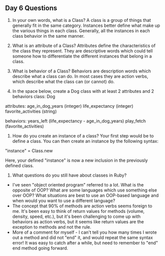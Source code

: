## Day 6 Questions

1. In your own words, what is a Class?
A class is a group of things that generally fit in the same category. Instances better define what make up the various things in each class. Generally, all the instances in each class behavior in the same manner.

1. What is an attribute of a Class?
Attributes define the characteristics of the class they represent. They are descriptive words which could tell someone how to differentiate the different instances that belong in a class.  

1. What is behavior of a Class?
Behaviors are description words which describe what a class can do. In most cases they are action verbs, which describe what the class can (or cannot) do.

1. In the space below, create a Dog class with at least 2 attributes and 2 behaviors
class: Dog

attributes:
age_in_dog_years (integer)
life_expectancy (integer)
favorite_activities (string)

behaviors:
years_left (life_expectancy - age_in_dog_years)
play_fetch (favorite_activities)  

1. How do you create an instance of a class?
Your first step would be to define a class. You can then create an instance by the following syntax:

"instance" = Class.new

Here, your defined "instance" is now a new inclusion in the previously defined class.

1. What questions do you still have about classes in Ruby?
+ I've seen "object oriented program" referred to a lot. What is the opposite of OOP? What are some languages which use something else over OOP? What situations are best to use an OOP-based language and when would you want to use a different language?
+ The concept that 90% of methods are action verbs seems foreign to me. It's been easy to think of return values for methods (volume, density, speed, etc.), but it's been challenging to come up with behaviors as action verbs, but it seems like return values are the exception to methods and not the rule.  
+ More of a comment for myself - I can't tell you how many times I wrote out a method and did not "end" it, and would repeat the same syntax error! It was easy to catch after a while, but need to remember to "end" end method going forward.
